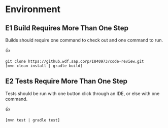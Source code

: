 # Environment 
## E1 Build Requires More Than One Step 
Builds should require one command to check out and one command to run.

:+1:
````
git clone https://github.wdf.sap.corp/I840973/code-review.git
[mvn clean install | gradle build] 
````

## E2 Tests Require More Than One Step
Tests should be run with one button click through an IDE, or else with one command. 

:+1:
````
[mvn test | gradle test]
````
